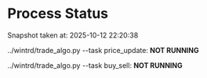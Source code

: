 # Process Status

Snapshot taken at: 2025-10-12 22:20:38

../wintrd/trade_algo.py --task price_update: **NOT RUNNING**

../wintrd/trade_algo.py --task buy_sell: **NOT RUNNING**

